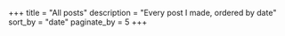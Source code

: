 +++
title = "All posts"
description = "Every post I made, ordered by date"
sort_by = "date"
paginate_by = 5
+++

